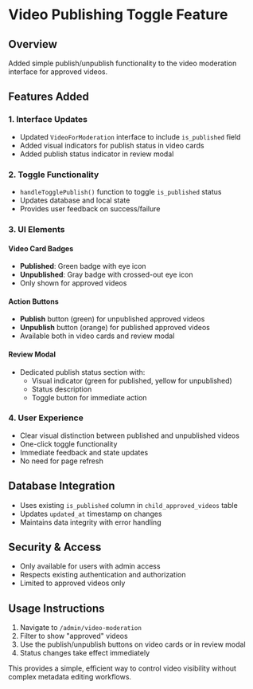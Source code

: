 # Video Publishing Toggle Feature

## Overview
Added simple publish/unpublish functionality to the video moderation interface for approved videos.

## Features Added

### 1. Interface Updates
- Updated `VideoForModeration` interface to include `is_published` field
- Added visual indicators for publish status in video cards
- Added publish status indicator in review modal

### 2. Toggle Functionality
- `handleTogglePublish()` function to toggle `is_published` status
- Updates database and local state
- Provides user feedback on success/failure

### 3. UI Elements

#### Video Card Badges
- **Published**: Green badge with eye icon
- **Unpublished**: Gray badge with crossed-out eye icon
- Only shown for approved videos

#### Action Buttons
- **Publish** button (green) for unpublished approved videos
- **Unpublish** button (orange) for published approved videos
- Available both in video cards and review modal

#### Review Modal
- Dedicated publish status section with:
  - Visual indicator (green for published, yellow for unpublished)
  - Status description
  - Toggle button for immediate action

### 4. User Experience
- Clear visual distinction between published and unpublished videos
- One-click toggle functionality
- Immediate feedback and state updates
- No need for page refresh

## Database Integration
- Uses existing `is_published` column in `child_approved_videos` table
- Updates `updated_at` timestamp on changes
- Maintains data integrity with error handling

## Security & Access
- Only available for users with admin access
- Respects existing authentication and authorization
- Limited to approved videos only

## Usage Instructions
1. Navigate to `/admin/video-moderation`
2. Filter to show "approved" videos
3. Use the publish/unpublish buttons on video cards or in review modal
4. Status changes take effect immediately

This provides a simple, efficient way to control video visibility without complex metadata editing workflows.
